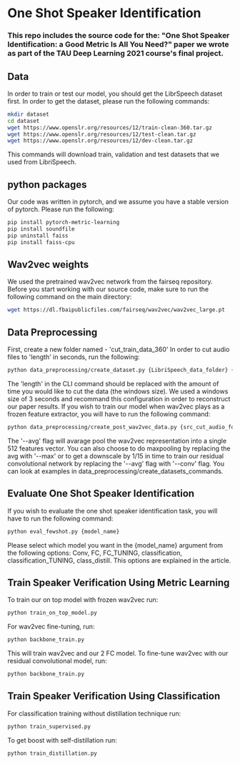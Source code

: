 # One Shot Speaker Identification
### This repo includes the source code for the: "One Shot Speaker Identification: a Good Metric Is All You Need?" paper we wrote as part of the TAU Deep Learning 2021 course's final project.

## **Data**
In order to train or test our model, you should get the LibrSpeech dataset first.
In order to get the dataset, please run the following commands:
```bash script
mkdir dataset
cd dataset
wget https://www.openslr.org/resources/12/train-clean-360.tar.gz
wget https://www.openslr.org/resources/12/test-clean.tar.gz
wget https://www.openslr.org/resources/12/dev-clean.tar.gz
```
This commands will download train, validation and test datasets that we used from LibriSpeech.

## **python packages**
Our code was written in pytorch, and we assume you have a stable version of pytorch.
Please run the following:
```bash script
pip install pytorch-metric-learning
pip install soundfile
pip uninstall faiss
pip install faiss-cpu
```

## **Wav2vec weights**
We used the pretrained wav2vec network from the fairseq repository. Before you start working with our source code, make sure to run the following command on the main directory:
```bash script
wget https://dl.fbaipublicfiles.com/fairseq/wav2vec/wav2vec_large.pt
```


## **Data Preprocessing**
First, create a new folder named - 'cut_train_data_360'
In order to cut audio files to 'length' in seconds, run the following:
```bash script
python data_preprocessing/create_dataset.py {LibriSpeech_data_folder} {cut_train_data_360_full_repr} length
```

The 'length' in the CLI command should be replaced with the amount of time you would like to cut the data (the windows size). We used a windows size of 3 seconds and recommand this configuration in order to reconstruct our paper results.
If you wish to train our model when wav2vec plays as a frozen feature extractor, you will have to run the following command:
```bash script
python data_preprocessing/create_post_wav2vec_data.py {src_cut_audio_folder} {your_target_folder} --avg
```

The '--avg' flag will avarage pool the wav2vec representation into a single 512 features vector. You can also choose to do maxpooling by replacing the avg with '--max' or to get a downscale by 1/15 in time to train our residual convolutional network by replacing the '--avg' flag with '--conv' flag.
You can look at examples in data_preprocessing/create_datasets_commands.


## **Evaluate One Shot Speaker Identification**
If you wish to evaluate the one shot speaker identification task, you will have to run the following command:
```bash script
python eval_fewshot.py {model_name}
```
Please select which model you want in the {model_name} argument from the following options: Conv, FC, FC_TUNING, classification, classification_TUNING, class_distill.
This options are explained in the article.

## **Train Speaker Verification Using Metric Learning**
To train our on top model with frozen wav2vec run:
```bash script
python train_on_top_model.py
```
For wav2vec fine-tuning, run:
```bash script
python backbone_train.py
```
This will train wav2vec and our 2 FC model.
To fine-tune wav2vec with our residual convolutional model, run:
```bash script
python backbone_train.py
```

## **Train Speaker Verification Using Classification**
For classification training without distillation technique run:
```bash script
python train_supervised.py
```

To get boost with self-distillation run:
```bash script
python train_distillation.py
```